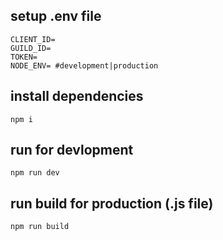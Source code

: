 ## setup .env file

```
CLIENT_ID=
GUILD_ID=
TOKEN=
NODE_ENV= #development|production 
```

## install dependencies
```
npm i
```

## run for devlopment
```
npm run dev
```

## run build for production (.js file)
```
npm run build
```
